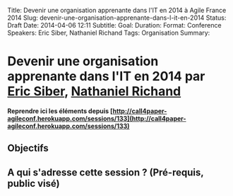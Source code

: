 Title: Devenir une organisation apprenante dans l'IT en 2014 à Agile France 2014 
Slug: devenir-une-organisation-apprenante-dans-l-it-en-2014
Status: Draft
Date: 2014-04-06 12:11
Subtitle: 
Goal: 
Duration: 
Format: Conference
Speakers: Eric Siber, Nathaniel Richand
Tags: Organisation
Summary: 


# Devenir une organisation apprenante dans l'IT en 2014 par [Eric Siber](../bios/eric-siber.html), [Nathaniel Richand](../bios/nathaniel-richand.html)

**Reprendre ici les éléments depuis [http://call4paper-agileconf.herokuapp.com/sessions/133](http://call4paper-agileconf.herokuapp.com/sessions/133)**
## Objectifs

## A qui s'adresse cette session ? (Pré-requis, public visé)


